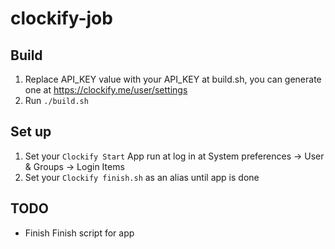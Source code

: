 # clockify-job
## Build
1. Replace API_KEY value with your API_KEY at build.sh, you can generate one at https://clockify.me/user/settings
2. Run `./build.sh`

## Set up
1. Set your `Clockify Start` App run at log in at 
System preferences -> User & Groups -> Login Items
2. Set your `Clockify finish.sh` as an alias until app is done

## TODO
- Finish Finish script for app